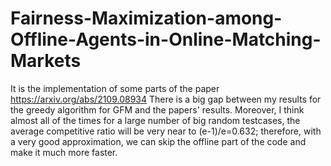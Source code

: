# Fairness-Maximization-among-Offline-Agents-in-Online-Matching-Markets
It is the implementation of some parts of the paper https://arxiv.org/abs/2109.08934
There is a big gap between my results for the greedy algorithm for GFM and the papers' results. Moreover, I think almost all of the times for a large number of big random testcases, the average competitive ratio will be very near to (e-1)/e=0.632; therefore, with a very good approximation, we can skip the offline part of the code and make it much more faster.
